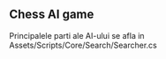 ## Chess AI game ##

Principalele parti ale AI-ului se afla in Assets/Scripts/Core/Search/Searcher.cs 
